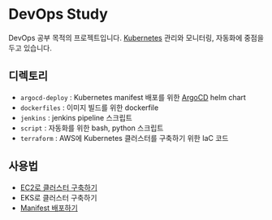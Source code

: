 # **DevOps Study**

DevOps 공부 목적의 프로젝트입니다. [Kubernetes](https://kubernetes.io/) 관리와 모니터링, 자동화에 중점을 두고 있습니다.

## 디렉토리

- `argocd-deploy` : Kubernetes manifest 배포를 위한 [ArgoCD](https://argoproj.github.io/argo-cd/) helm chart
- `dockerfiles` : 이미지 빌드를 위한 dockerfile
- `jenkins` : jenkins pipeline 스크립트
- `script` : 자동화를 위한 bash, python 스크립트
- `terraform` : AWS에 Kubernetes 클러스터를 구축하기 위한 IaC 코드

## 사용법

- [EC2로 클러스터 구축하기](https://github.com/choshsh/devops-study/blob/master/docs/Terraform%20-%20EC2%EB%A1%9C%20%ED%81%B4%EB%9F%AC%EC%8A%A4%ED%84%B0%20%EA%B5%AC%EC%B6%95%ED%95%98%EA%B8%B0.MD)
- EKS로 클러스터 구축하기
- [Manifest 배포하기](https://github.com/choshsh/devops-study/blob/master/docs/Manifest%20%EB%B0%B0%ED%8F%AC%ED%95%98%EA%B8%B0.MD)